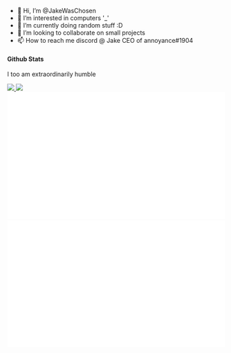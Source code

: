 - 👋 Hi, I’m @JakeWasChosen
- 👀 I’m interested in computers '_'
- 🌱 I’m currently doing random stuff :D
- 💞️ I’m looking to collaborate on small projects 
- 📫 How to reach me discord @ Jake CEO of annoyance#1904

<!---
JakeWasChosen/JakeWasChosen is a ✨ special ✨ repository because its `README.md` (this file) appears on your GitHub profile.
You can click the Preview link to take a look at your changes.
--->
#### Github Stats
I too am extraordinarily humble

<a href="https://github.com/JakeWasChosen">
  <img src="https://github-readme-stats.vercel.app/api?username=JakeWasChosen&show_icons=true&hide_border=true" />
</a><a href="https://github.com/JakeWasChosen">
  <img src="https://github-readme-stats.vercel.app/api/top-langs/?username=JakeWasChosen&layout=compact" />
</a><a href="https://github.com/JakeWasChosen">
 <img src="https://github.com/JakeWasChosen/github-stats/blob/master/generated/overview.svg" />
</a><a href="https://github.com/JakeWasChosen">
 <img src="https://github.com/JakeWasChosen/github-stats/blob/master/generated/languages.svg" />


  
